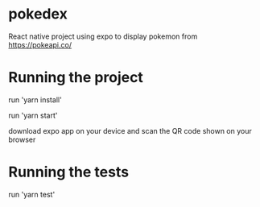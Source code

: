# pokedex
React native project using expo to display pokemon from https://pokeapi.co/

# Running the project

run 'yarn install'

run 'yarn start'

download expo app on your device and scan the QR code shown on your browser

# Running the tests

run 'yarn test'
